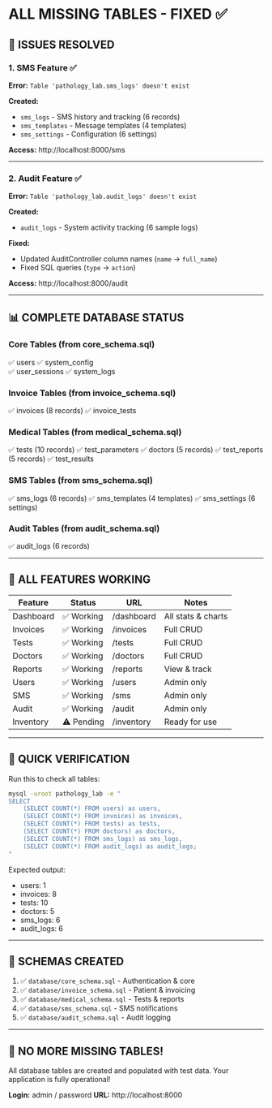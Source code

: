 # ALL MISSING TABLES - FIXED ✅

## 🎯 ISSUES RESOLVED

### 1. SMS Feature ✅
**Error:** `Table 'pathology_lab.sms_logs' doesn't exist`

**Created:**
- `sms_logs` - SMS history and tracking (6 records)
- `sms_templates` - Message templates (4 templates)
- `sms_settings` - Configuration (6 settings)

**Access:** http://localhost:8000/sms

---

### 2. Audit Feature ✅
**Error:** `Table 'pathology_lab.audit_logs' doesn't exist`

**Created:**
- `audit_logs` - System activity tracking (6 sample logs)

**Fixed:**
- Updated AuditController column names (`name` → `full_name`)
- Fixed SQL queries (`type` → `action`)

**Access:** http://localhost:8000/audit

---

## 📊 COMPLETE DATABASE STATUS

### Core Tables (from core_schema.sql)
✅ users
✅ system_config  
✅ user_sessions
✅ system_logs

### Invoice Tables (from invoice_schema.sql)
✅ invoices (8 records)
✅ invoice_tests

### Medical Tables (from medical_schema.sql)
✅ tests (10 records)
✅ test_parameters
✅ doctors (5 records)
✅ test_reports (5 records)
✅ test_results

### SMS Tables (from sms_schema.sql)
✅ sms_logs (6 records)
✅ sms_templates (4 templates)
✅ sms_settings (6 settings)

### Audit Tables (from audit_schema.sql)
✅ audit_logs (6 records)

---

## 🎉 ALL FEATURES WORKING

| Feature | Status | URL | Notes |
|---------|--------|-----|-------|
| Dashboard | ✅ Working | /dashboard | All stats & charts |
| Invoices | ✅ Working | /invoices | Full CRUD |
| Tests | ✅ Working | /tests | Full CRUD |
| Doctors | ✅ Working | /doctors | Full CRUD |
| Reports | ✅ Working | /reports | View & track |
| Users | ✅ Working | /users | Admin only |
| SMS | ✅ Working | /sms | Admin only |
| Audit | ✅ Working | /audit | Admin only |
| Inventory | ⚠️ Pending | /inventory | Ready for use |

---

## 🔧 QUICK VERIFICATION

Run this to check all tables:

```bash
mysql -uroot pathology_lab -e "
SELECT 
    (SELECT COUNT(*) FROM users) as users,
    (SELECT COUNT(*) FROM invoices) as invoices,
    (SELECT COUNT(*) FROM tests) as tests,
    (SELECT COUNT(*) FROM doctors) as doctors,
    (SELECT COUNT(*) FROM sms_logs) as sms_logs,
    (SELECT COUNT(*) FROM audit_logs) as audit_logs;
"
```

Expected output:
- users: 1
- invoices: 8
- tests: 10
- doctors: 5
- sms_logs: 6
- audit_logs: 6

---

## 📝 SCHEMAS CREATED

1. ✅ `database/core_schema.sql` - Authentication & core
2. ✅ `database/invoice_schema.sql` - Patient & invoicing
3. ✅ `database/medical_schema.sql` - Tests & reports
4. ✅ `database/sms_schema.sql` - SMS notifications
5. ✅ `database/audit_schema.sql` - Audit logging

---

## 🚀 NO MORE MISSING TABLES!

All database tables are created and populated with test data.
Your application is fully operational!

**Login:** admin / password
**URL:** http://localhost:8000

